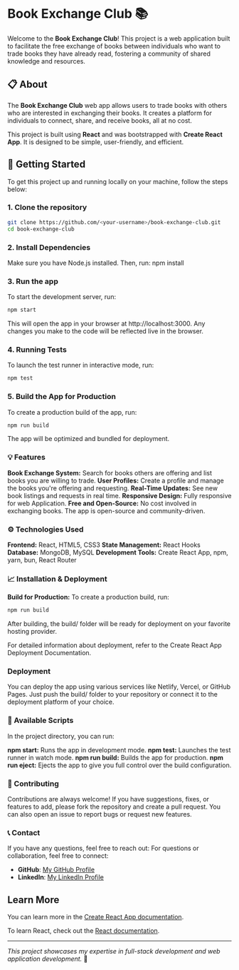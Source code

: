 # Book Exchange Club 📚

Welcome to the **Book Exchange Club**! This project is a web application built to facilitate the free exchange of books between individuals who want to trade books they have already read, fostering a community of shared knowledge and resources.

## 📋 About

The **Book Exchange Club** web app allows users to trade books with others who are interested in exchanging their books. It creates a platform for individuals to connect, share, and receive books, all at no cost.

This project is built using **React** and was bootstrapped with **Create React App**. It is designed to be simple, user-friendly, and efficient.

## 🚀 Getting Started

To get this project up and running locally on your machine, follow the steps below:

### 1. Clone the repository
```sh
git clone https://github.com/<your-username>/book-exchange-club.git
cd book-exchange-club
```
### 2. Install Dependencies
Make sure you have Node.js installed. Then, run:
npm install

### 3. Run the app
To start the development server, run:
```sh
npm start
```
This will open the app in your browser at http://localhost:3000. Any changes you make to the code will be reflected live in the browser.

### 4. Running Tests
To launch the test runner in interactive mode, run:
```sh
npm test
```
### 5. Build the App for Production
To create a production build of the app, run:
```sh
npm run build
```
The app will be optimized and bundled for deployment.

### 💡 Features

**Book Exchange System:** Search for books others are offering and list books you are willing to trade.
**User Profiles:** Create a profile and manage the books you're offering and requesting.
**Real-Time Updates:** See new book listings and requests in real time.
**Responsive Design:** Fully responsive for web Application.
**Free and Open-Source:** No cost involved in exchanging books. The app is open-source and community-driven.

### ⚙️ Technologies Used

**Frontend:** React, HTML5, CSS3
**State Management:** React Hooks
**Database:** MongoDB, MySQL
**Development Tools:** Create React App, npm, yarn, bun, React Router

### 📈 Installation & Deployment
**Build for Production:**
To create a production build, run:
```sh
npm run build
```
After building, the build/ folder will be ready for deployment on your favorite hosting provider.

For detailed information about deployment, refer to the Create React App Deployment Documentation.

### Deployment
You can deploy the app using various services like Netlify, Vercel, or GitHub Pages. Just push the build/ folder to your repository or connect it to the deployment platform of your choice.

### 🔧 Available Scripts
In the project directory, you can run:

**npm start:** Runs the app in development mode.
**npm test:** Launches the test runner in watch mode.
**npm run build:** Builds the app for production.
**npm run eject:** Ejects the app to give you full control over the build configuration.

### 🌱 Contributing
Contributions are always welcome! If you have suggestions, fixes, or features to add, please fork the repository and create a pull request. You can also open an issue to report bugs or request new features.

### 📞 Contact
If you have any questions, feel free to reach out:
For questions or collaboration, feel free to connect:
- **GitHub**: [My GitHub Profile](https://github.com/HareenaChowdary)
- **LinkedIn**: [My LinkedIn Profile](https://www.linkedin.com/in/hareena-chowdary-polavaram/)

   
## Learn More
You can learn more in the [Create React App documentation](https://create-react-app.dev/docs/getting-started/).

To learn React, check out the [React documentation](https://react.dev/).


---
_This project showcases my expertise in full-stack development and web application development._ 🚀


